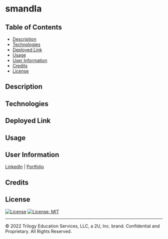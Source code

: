 # smandla
  

  ## Table of Contents
  
  - [Description](#description)
  - [Technologies](#technologies)
  - [Deployed Link](#link)
  - [Usage](#usage)
  - [User Information](#userinformation)
  - [Credits](#credits)
  - [License](#license)
  
  ## Description
  
  ## Technologies

  ## Deployed Link
  
  ## Usage


  
  ## User Information
  
  [LinkedIn](https://www.linkedin.com/in/srikavya-mandla/) |
  [Portfolio](https://smandla.github.io/kavya_professionalportfolio/)
  
  ## Credits
  

  
  ## License
  
  [![License](https://img.shields.io/badge/License-Apache_2.0-blue.svg)](https://opensource.org/licenses/Apache-2.0)
  [![License: MIT](https://img.shields.io/badge/License-MIT-yellow.svg)](https://opensource.org/licenses/MIT)
  
  ---
  
  © 2022 Trilogy Education Services, LLC, a 2U, Inc. brand. Confidential and Proprietary. All Rights Reserved.
  

